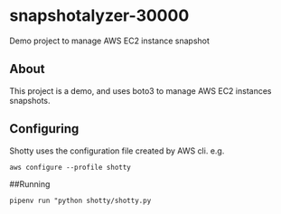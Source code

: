 # snapshotalyzer-30000
Demo project to manage AWS EC2 instance snapshot

## About

This project is a demo, and uses boto3 to manage AWS EC2 instances snapshots.

## Configuring

Shotty uses the configuration file created by AWS cli. e.g.

`aws configure --profile shotty`

##Running

`pipenv run "python shotty/shotty.py`